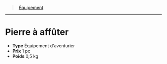 ﻿---
!Equipment
Type: Équipement d'aventurier
Price: 1 pc
Weight: 0,5 kg
Id: equipment_hd.md#pierre-à-affûter
ParentLink: equipment_hd.md#Équipement
Name: Pierre à affûter
ParentName: Équipement
NameLevel: 1
---
> [Équipement](hd_equipment.md)

---

# Pierre à affûter

- **Type** Équipement d'aventurier
- **Prix** 1 pc
- **Poids** 0,5 kg

